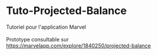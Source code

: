 # Tuto-Projected-Balance
Tutoriel pour l'application Marvel
<br/>
<br/>Prototype consultable sur https://marvelapp.com/explore/1840250/projected-balance
